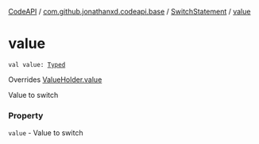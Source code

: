 [CodeAPI](../../index.md) / [com.github.jonathanxd.codeapi.base](../index.md) / [SwitchStatement](index.md) / [value](.)

# value

`val value: `[`Typed`](../-typed/index.md)

Overrides [ValueHolder.value](../-value-holder/value.md)

Value to switch

### Property

`value` - Value to switch